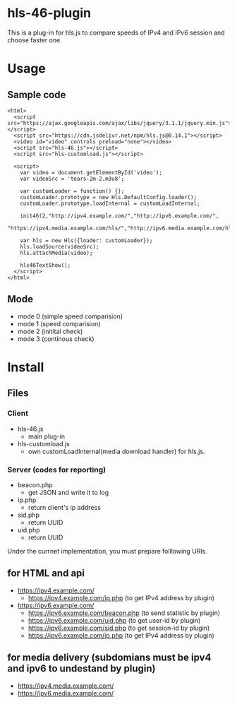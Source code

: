 # hls-46-plugin
This is a plug-in for hls.js to compare speeds of IPv4 and IPv6 session and choose faster one. 

# Usage

## Sample code
```
<html>
  <script src="https://ajax.googleapis.com/ajax/libs/jquery/3.1.1/jquery.min.js"></script>
  <script src="https://cdn.jsdelivr.net/npm/hls.js@0.14.1"></script>
  <video id="video" controls preload="none"></video>
  <script src="hls-46.js"></script>
  <script src="hls-customload.js"></script>

  <script>
    var video = document.getElementById('video');
    var videoSrc = 'tears-2m-2.m3u8';
  
    var customLoader = function() {};
    customLoader.prototype = new Hls.DefaultConfig.loader();
    customLoader.prototype.loadInternal = customLoadInternal;

    init46(2,"http://ipv4.example.com/","http://ipv6.example.com/",
      "https://ipv4.media.example.com/hls/","http://ipv6.media.example.com/hls/");

    var hls = new Hls({loader: customLoader});
    hls.loadSource(videoSrc);
    hls.attachMedia(video);

    hls46TextShow();
  </script>
</html>

```

## Mode

- mode 0 (simple speed comparision)
- mode 1 (speed comparision)
- mode 2 (initital check)
- mode 3 (continous check)

# Install

## Files
### Client
- hls-46.js
  - main plug-in
- hls-customload.js
  - own customLoadInternal(media download handler) for hls.js. 
### Server (codes for reporting)
- beacon.php
  - get JSON and write it to log
- ip.php
  - return client's ip address
- sid.php
  - return UUID
- uid.php
  - return UUID

Under the currnet implementation, you must prepare folllowing URls. 

## for HTML and api
- https://ipv4.example.com/
  - https://ipv4.example.com/ip.php (to get IPv4 address by plugin)
- https://ipv6.example.com/
  - https://ipv6.example.com/beacon.php (to send statistic by plugin)
  - https://ipv6.example.com/uid.php (to get user-id by plugin)
  - https://ipv6.example.com/sid.php (to get session-id by plugin)
  - https://ipv6.example.com/ip.php (to get IPv4 address by plugin)

## for media delivery (subdomians must be ipv4 and ipv6 to undestand by plugin)
- https://ipv4.media.example.com/
- https://ipv6.media.example.com/




